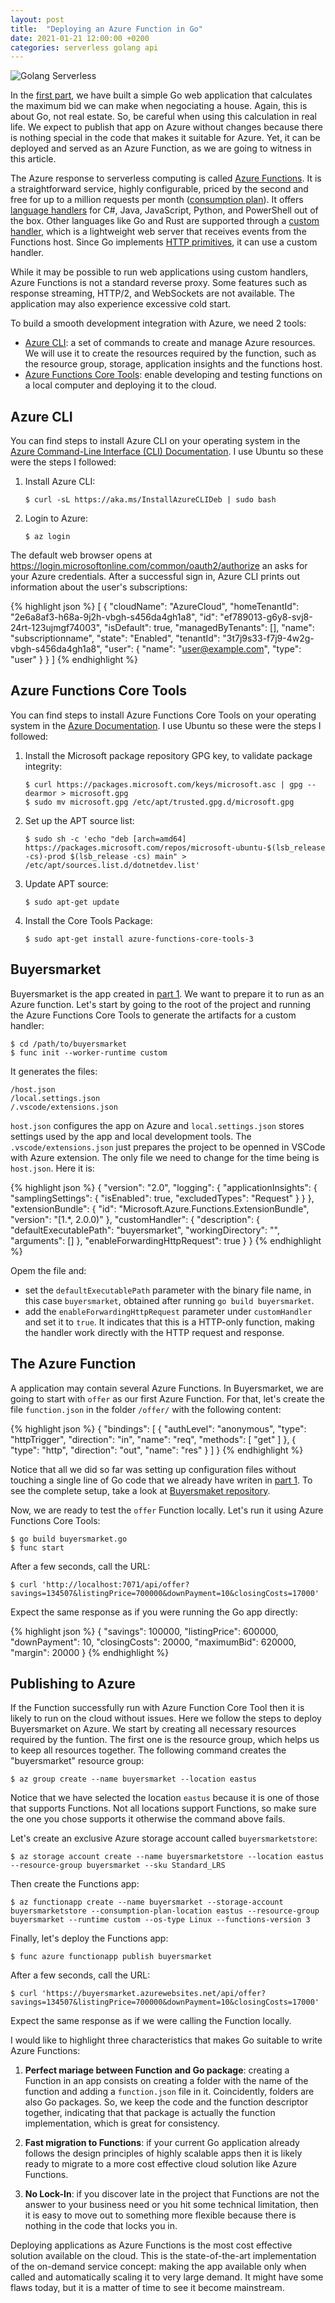 ```yaml
---
layout: post
title:  "Deploying an Azure Function in Go"
date: 2021-01-21 12:00:00 +0200
categories: serverless golang api
---
```


![Golang Serverless](/images/posts/golang-serverless.jpg)

In the [first part](/2021/01/azure-function-golang.html), we have built a simple Go web application that calculates the maximum bid we can make when negociating a house. Again, this is about Go, not real estate. So, be careful when using this calculation in real life. We expect to publish that app on Azure without changes because there is nothing special in the code that makes it suitable for Azure. Yet, it can be deployed and served as an Azure Function, as we are going to witness in this article.

<!-- more -->

The Azure response to serverless computing is called [Azure Functions](https://azure.microsoft.com/en-ca/services/functions/). It is a straightforward service, highly configurable, priced by the second and free for up to a million requests per month ([consumption plan](https://azure.microsoft.com/en-ca/pricing/details/functions/)). It offers [language handlers](https://docs.microsoft.com/en-us/azure/azure-functions/supported-languages) for C#, Java, JavaScript, Python, and PowerShell out of the box. Other languages like Go and Rust are supported through a [custom handler](https://docs.microsoft.com/en-us/azure/azure-functions/functions-custom-handlers), which is a lightweight web server that receives events from the Functions host. Since Go implements [HTTP primitives](https://golang.org/pkg/net/http/), it can use a custom handler.

While it may be possible to run web applications using custom handlers, Azure Functions is not a standard reverse proxy. Some features such as response streaming, HTTP/2, and WebSockets are not available. The application may also experience excessive cold start.

To build a smooth development integration with Azure, we need 2 tools:

- [Azure CLI](https://docs.microsoft.com/en-ca/cli/azure/): a set of commands to create and manage Azure resources. We will use it to create the resources required by the function, such as the resource group, storage, application insights and the functions host.
- [Azure Functions Core Tools](https://docs.microsoft.com/en-us/azure/azure-functions/functions-run-local?tabs=linux%2Ccsharp%2Cbash): enable developing and testing functions on a local computer and deploying it to the cloud.

## Azure CLI

You can find steps to install Azure CLI on your operating system in the [Azure Command-Line Interface (CLI) Documentation](https://docs.microsoft.com/en-ca/cli/azure/). I use Ubuntu so these were the steps I followed:

1. Install Azure CLI:

       $ curl -sL https://aka.ms/InstallAzureCLIDeb | sudo bash

2. Login to Azure:

       $ az login

The default web browser opens at https://login.microsoftonline.com/common/oauth2/authorize an asks for your Azure credentials. After a successful sign in, Azure CLI prints out information about the user's subscriptions: 

{% highlight json %}
[
  {
    "cloudName": "AzureCloud",
    "homeTenantId": "2e6a8af3-h68a-9j2h-vbgh-s456da4gh1a8",
    "id": "ef789013-g6y8-svj8-24rt-123ujmgf74003",
    "isDefault": true,
    "managedByTenants": [],
    "name": "subscriptionname",
    "state": "Enabled",
    "tenantId": "3t7j9s33-f7j9-4w2g-vbgh-s456da4gh1a8",
    "user": {
      "name": "user@example.com",
      "type": "user"
    }
  }
]
{% endhighlight %}

## Azure Functions Core Tools

You can find steps to install Azure Functions Core Tools on your operating system in the [Azure Documentation](https://docs.microsoft.com/en-us/azure/azure-functions/functions-run-local). I use Ubuntu so these were the steps I followed:

1. Install the Microsoft package repository GPG key, to validate package integrity:

       $ curl https://packages.microsoft.com/keys/microsoft.asc | gpg --dearmor > microsoft.gpg
       $ sudo mv microsoft.gpg /etc/apt/trusted.gpg.d/microsoft.gpg

2. Set up the APT source list:

       $ sudo sh -c 'echo "deb [arch=amd64] https://packages.microsoft.com/repos/microsoft-ubuntu-$(lsb_release -cs)-prod $(lsb_release -cs) main" > /etc/apt/sources.list.d/dotnetdev.list'

3. Update APT source:

       $ sudo apt-get update

4. Install the Core Tools Package:

       $ sudo apt-get install azure-functions-core-tools-3

## Buyersmarket

Buyersmarket is the app created in [part 1](/2021/01/azure-function-golang.html). We want to prepare it to run as an Azure function. Let's start by going to the root of the project and running the Azure Functions Core Tools to generate the artifacts for a custom handler:

    $ cd /path/to/buyersmarket
    $ func init --worker-runtime custom

It generates the files:

    /host.json
    /local.settings.json
    /.vscode/extensions.json

`host.json` configures the app on Azure and `local.settings.json` stores settings used by the app and local development tools. The `.vscode/extensions.json` just prepares the project to be openned in VSCode with Azure extension. The only file we need to change for the time being is `host.json`. Here it is:

{% highlight json %}
{
  "version": "2.0",
  "logging": {
    "applicationInsights": {
      "samplingSettings": {
        "isEnabled": true,
        "excludedTypes": "Request"
      }
    }
  },
  "extensionBundle": {
    "id": "Microsoft.Azure.Functions.ExtensionBundle",
    "version": "[1.*, 2.0.0)"
  },
  "customHandler": {
    "description": {
      "defaultExecutablePath": "buyersmarket",
      "workingDirectory": "",
      "arguments": []
    },
    "enableForwardingHttpRequest": true
  }
}
{% endhighlight %}

Opem the file and:

- set the `defaultExecutablePath` parameter with the binary file name, in this case `buyersmarket`, obtained after running `go build buyersmarket`.
- add the `enableForwardingHttpRequest` parameter under `customHandler` and set it to `true`. It indicates that this is a HTTP-only function, making the handler work directly with the HTTP request and response.

## The Azure Function

A application may contain several Azure Functions. In Buyersmarket, we are going to start with `offer` as our first Azure Function. For that, let's create the file `function.json` in the folder `/offer/` with the following content:

{% highlight json %}
{
  "bindings": [
    {
      "authLevel": "anonymous",
      "type": "httpTrigger",
      "direction": "in",
      "name": "req",
      "methods": [
        "get"
      ]
    },
    {
      "type": "http",
      "direction": "out",
      "name": "res"
    }
  ]
}
{% endhighlight %}

Notice that all we did so far was setting up configuration files without touching a single line of Go code that we already have writen in [part 1](/2021/01/azure-function-golang.html). To see the complete setup, take a look at [Buyersmaket repository](https://github.com/htmfilho/blog-examples/tree/main/azure/function).

Now, we are ready to test the `offer` Function locally. Let's run it using Azure Functions Core Tools:

    $ go build buyersmarket.go
    $ func start

After a few seconds, call the URL:

    $ curl 'http://localhost:7071/api/offer?savings=134507&listingPrice=700000&downPayment=10&closingCosts=17000'

Expect the same response as if you were running the Go app directly:

{% highlight json %}
{
  "savings": 100000,
  "listingPrice": 600000,
  "downPayment": 10,
  "closingCosts": 20000,
  "maximumBid": 620000,
  "margin": 20000
}
{% endhighlight %}

## Publishing to Azure

If the Function successfully run with Azure Function Core Tool then it is likely to run on the cloud without issues. Here we follow the steps to deploy Buyersmarket on Azure. We start by creating all necessary resources required by the funtion. The first one is the resource group, which helps us to keep all resources together. The following command creates the "buyersmarket" resource group:

    $ az group create --name buyersmarket --location eastus

Notice that we have selected the location `eastus` because it is one of those that supports Functions. Not all locations support Functions, so make sure the one you chose supports it otherwise the command above fails.

Let's create an exclusive Azure storage account called `buyersmarketstore`:

    $ az storage account create --name buyersmarketstore --location eastus --resource-group buyersmarket --sku Standard_LRS

Then create the Functions app:

    $ az functionapp create --name buyersmarket --storage-account buyersmarketstore --consumption-plan-location eastus --resource-group buyersmarket --runtime custom --os-type Linux --functions-version 3

Finally, let's deploy the Functions app:

    $ func azure functionapp publish buyersmarket

After a few seconds, call the URL:

    $ curl 'https://buyersmarket.azurewebsites.net/api/offer?savings=134507&listingPrice=700000&downPayment=10&closingCosts=17000'

Expect the same response as if we were calling the Function locally.

I would like to highlight three characteristics that makes Go suitable to write Azure Functions:

1. **Perfect mariage between Function and Go package**: creating a Function in an app consists on creating a folder with the name of the function and adding a `function.json` file in it. Coincidently, folders are also Go packages. So, we keep the code and the function descriptor together, indicating that that package is actually the function implementation, which is great for consistency.

2. **Fast migration to Functions**: if your current Go application already follows the design principles of highly scalable apps then it is likely ready to migrate to a more cost effective cloud solution like Azure Functions.

3. **No Lock-In**: if you discover late in the project that Functions are not the answer to your business need or you hit some technical limitation, then it is easy to move out to something more flexible because there is nothing in the code that locks you in.

Deploying applications as Azure Functions is the most cost effective solution available on the cloud. This is the state-of-the-art implementation of the on-demand service concept: making the app available only when called and automatically scaling it to very large demand. It might have some flaws today, but it is a matter of time to see it become mainstream.